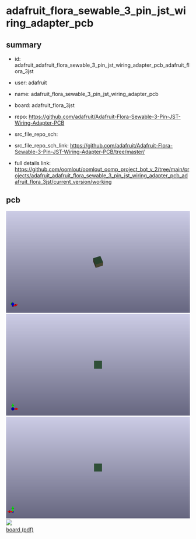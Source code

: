 # adafruit_flora_sewable_3_pin_jst_wiring_adapter_pcb
 
## summary 
* id: adafruit_adafruit_flora_sewable_3_pin_jst_wiring_adapter_pcb_adafruit_flora_3jst
* user: adafruit
* name: adafruit_flora_sewable_3_pin_jst_wiring_adapter_pcb
* board: adafruit_flora_3jst
* repo: https://github.com/adafruit/Adafruit-Flora-Sewable-3-Pin-JST-Wiring-Adapter-PCB



* src_file_repo_sch: 
* src_file_repo_sch_link: https://github.com/adafruit/Adafruit-Flora-Sewable-3-Pin-JST-Wiring-Adapter-PCB/tree/master/
* full details link: https://github.com/oomlout/oomlout_oomp_project_bot_v_2/tree/main/projects/adafruit_adafruit_flora_sewable_3_pin_jst_wiring_adapter_pcb_adafruit_flora_3jst/current_version/working  



## pcb  
![](working_3d_600.png) 
![](working_3d_front_600.png)  
![](working_3d_back_600.png)  
![](working_600.png)  
[board (pdf)](working.pdf)  




